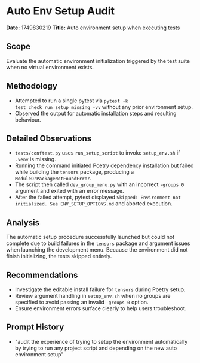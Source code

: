 # Auto Env Setup Audit

**Date:** 1749830219
**Title:** Auto environment setup when executing tests

## Scope
Evaluate the automatic environment initialization triggered by the test suite when no virtual environment exists.

## Methodology
- Attempted to run a single pytest via `pytest -k test_check_run_setup_missing -vv` without any prior environment setup.
- Observed the output for automatic installation steps and resulting behaviour.

## Detailed Observations
- `tests/conftest.py` uses `run_setup_script` to invoke `setup_env.sh` if `.venv` is missing.
- Running the command initiated Poetry dependency installation but failed while building the `tensors` package, producing a `ModuleOrPackageNotFoundError`.
- The script then called `dev_group_menu.py` with an incorrect `-groups 0` argument and exited with an error message.
- After the failed attempt, pytest displayed `Skipped: Environment not initialized. See ENV_SETUP_OPTIONS.md` and aborted execution.

## Analysis
The automatic setup procedure successfully launched but could not complete due to build failures in the `tensors` package and argument issues when launching the development menu. Because the environment did not finish initializing, the tests skipped entirely.

## Recommendations
- Investigate the editable install failure for `tensors` during Poetry setup.
- Review argument handling in `setup_env.sh` when no groups are specified to avoid passing an invalid `-groups 0` option.
- Ensure environment errors surface clearly to help users troubleshoot.

## Prompt History
- "audit the experience of trying to setup the environment automatically by trying to run any project script and depending on the new auto environment setup"
